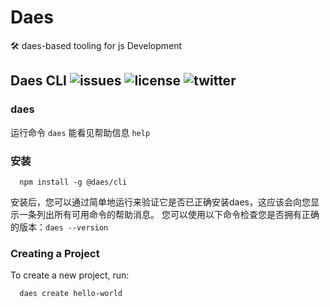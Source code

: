 # Daes
🛠️ daes-based tooling for js Development

## Daes CLI  ![issues](https://img.shields.io/github/issues/hzs0623/daes/@daes/cli) ![license](https://img.shields.io/github/license/hzs0623/daes) ![twitter](https://img.shields.io/twitter/url?url=https://github.com/hzs0623/daes/edit/master/packages/@daes/cli)

### daes 
运行命令 `daes` 能看见帮助信息 `help`

### 安装
```
  npm install -g @daes/cli
```

安装后，您可以通过简单地运行来验证它是否已正确安装daes，这应该会向您显示一条列出所有可用命令的帮助消息。
您可以使用以下命令检查您是否拥有正确的版本：`daes --version`

### Creating a Project
To create a new project, run:
```
  daes create hello-world
```
